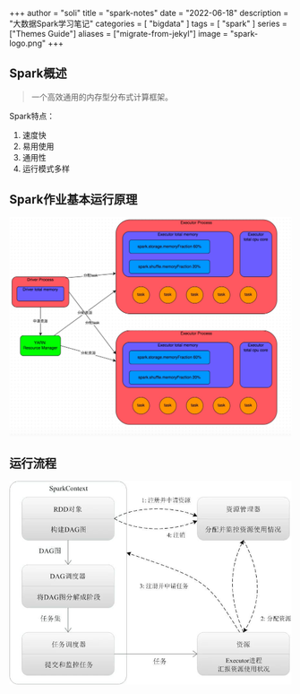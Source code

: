 +++
author = "soli"
title = "spark-notes"
date = "2022-06-18"
description = "大数据Spark学习笔记"
categories = [
"bigdata"
]
tags = [
"spark"
]
series = ["Themes Guide"]
aliases = ["migrate-from-jekyl"]
image = "spark-logo.png"
+++
<!--more-->
## Spark概述
> 一个高效通用的内存型分布式计算框架。

Spark特点：
1. 速度快
2. 易用使用
3. 通用性
4. 运行模式多样
## Spark作业基本运行原理
![](spark-job-overview.png)
## 运行流程
![](spark-run-process.png)